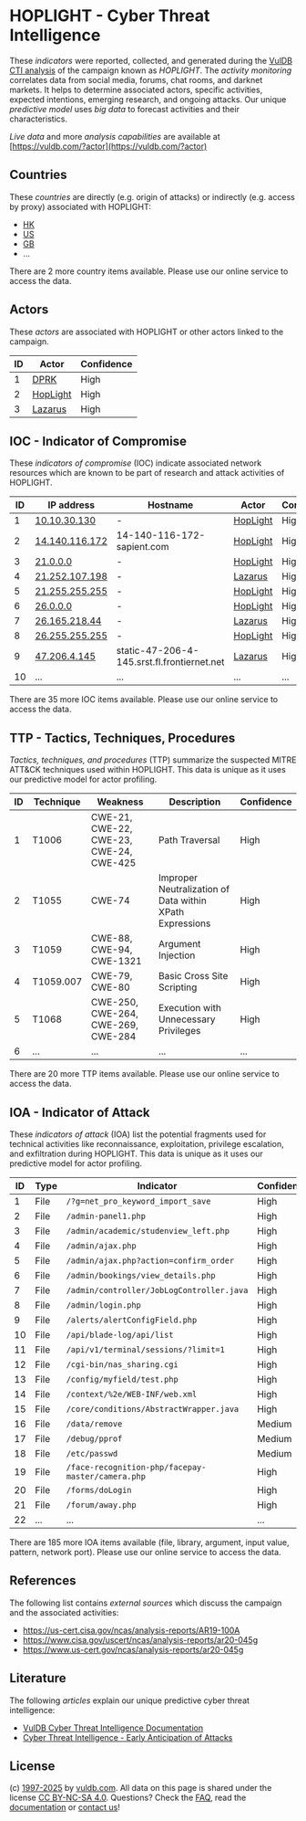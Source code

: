 # HOPLIGHT - Cyber Threat Intelligence

These _indicators_ were reported, collected, and generated during the [VulDB CTI analysis](https://vuldb.com/?kb.cti) of the campaign known as _HOPLIGHT_. The _activity monitoring_ correlates data from social media, forums, chat rooms, and darknet markets. It helps to determine associated actors, specific activities, expected intentions, emerging research, and ongoing attacks. Our unique _predictive model_ uses _big data_ to forecast activities and their characteristics.

_Live data_ and more _analysis capabilities_ are available at [https://vuldb.com/?actor](https://vuldb.com/?actor)

## Countries

These _countries_ are directly (e.g. origin of attacks) or indirectly (e.g. access by proxy) associated with HOPLIGHT:

* [HK](https://vuldb.com/?country.hk)
* [US](https://vuldb.com/?country.us)
* [GB](https://vuldb.com/?country.gb)
* ...

There are 2 more country items available. Please use our online service to access the data.

## Actors

These _actors_ are associated with HOPLIGHT or other actors linked to the campaign.

ID | Actor | Confidence
-- | ----- | ----------
1 | [DPRK](https://vuldb.com/?actor.dprk) | High
2 | [HopLight](https://vuldb.com/?actor.hoplight) | High
3 | [Lazarus](https://vuldb.com/?actor.lazarus) | High

## IOC - Indicator of Compromise

These _indicators of compromise_ (IOC) indicate associated network resources which are known to be part of research and attack activities of HOPLIGHT.

ID | IP address | Hostname | Actor | Confidence
-- | ---------- | -------- | ----- | ----------
1 | [10.10.30.130](https://vuldb.com/?ip.10.10.30.130) | - | [HopLight](https://vuldb.com/?actor.hoplight) | High
2 | [14.140.116.172](https://vuldb.com/?ip.14.140.116.172) | 14-140-116-172-sapient.com | [HopLight](https://vuldb.com/?actor.hoplight) | High
3 | [21.0.0.0](https://vuldb.com/?ip.21.0.0.0) | - | [HopLight](https://vuldb.com/?actor.hoplight) | High
4 | [21.252.107.198](https://vuldb.com/?ip.21.252.107.198) | - | [Lazarus](https://vuldb.com/?actor.lazarus) | High
5 | [21.255.255.255](https://vuldb.com/?ip.21.255.255.255) | - | [HopLight](https://vuldb.com/?actor.hoplight) | High
6 | [26.0.0.0](https://vuldb.com/?ip.26.0.0.0) | - | [HopLight](https://vuldb.com/?actor.hoplight) | High
7 | [26.165.218.44](https://vuldb.com/?ip.26.165.218.44) | - | [Lazarus](https://vuldb.com/?actor.lazarus) | High
8 | [26.255.255.255](https://vuldb.com/?ip.26.255.255.255) | - | [HopLight](https://vuldb.com/?actor.hoplight) | High
9 | [47.206.4.145](https://vuldb.com/?ip.47.206.4.145) | static-47-206-4-145.srst.fl.frontiernet.net | [Lazarus](https://vuldb.com/?actor.lazarus) | High
10 | ... | ... | ... | ...

There are 35 more IOC items available. Please use our online service to access the data.

## TTP - Tactics, Techniques, Procedures

_Tactics, techniques, and procedures_ (TTP) summarize the suspected MITRE ATT&CK techniques used within HOPLIGHT. This data is unique as it uses our predictive model for actor profiling.

ID | Technique | Weakness | Description | Confidence
-- | --------- | -------- | ----------- | ----------
1 | T1006 | CWE-21, CWE-22, CWE-23, CWE-24, CWE-425 | Path Traversal | High
2 | T1055 | CWE-74 | Improper Neutralization of Data within XPath Expressions | High
3 | T1059 | CWE-88, CWE-94, CWE-1321 | Argument Injection | High
4 | T1059.007 | CWE-79, CWE-80 | Basic Cross Site Scripting | High
5 | T1068 | CWE-250, CWE-264, CWE-269, CWE-284 | Execution with Unnecessary Privileges | High
6 | ... | ... | ... | ...

There are 20 more TTP items available. Please use our online service to access the data.

## IOA - Indicator of Attack

These _indicators of attack_ (IOA) list the potential fragments used for technical activities like reconnaissance, exploitation, privilege escalation, and exfiltration during HOPLIGHT. This data is unique as it uses our predictive model for actor profiling.

ID | Type | Indicator | Confidence
-- | ---- | --------- | ----------
1 | File | `/?g=net_pro_keyword_import_save` | High
2 | File | `/admin-panel1.php` | High
3 | File | `/admin/academic/studenview_left.php` | High
4 | File | `/admin/ajax.php` | High
5 | File | `/admin/ajax.php?action=confirm_order` | High
6 | File | `/admin/bookings/view_details.php` | High
7 | File | `/admin/controller/JobLogController.java` | High
8 | File | `/admin/login.php` | High
9 | File | `/alerts/alertConfigField.php` | High
10 | File | `/api/blade-log/api/list` | High
11 | File | `/api/v1/terminal/sessions/?limit=1` | High
12 | File | `/cgi-bin/nas_sharing.cgi` | High
13 | File | `/config/myfield/test.php` | High
14 | File | `/context/%2e/WEB-INF/web.xml` | High
15 | File | `/core/conditions/AbstractWrapper.java` | High
16 | File | `/data/remove` | Medium
17 | File | `/debug/pprof` | Medium
18 | File | `/etc/passwd` | Medium
19 | File | `/face-recognition-php/facepay-master/camera.php` | High
20 | File | `/forms/doLogin` | High
21 | File | `/forum/away.php` | High
22 | ... | ... | ...

There are 185 more IOA items available (file, library, argument, input value, pattern, network port). Please use our online service to access the data.

## References

The following list contains _external sources_ which discuss the campaign and the associated activities:

* https://us-cert.cisa.gov/ncas/analysis-reports/AR19-100A
* https://www.cisa.gov/uscert/ncas/analysis-reports/ar20-045g
* https://www.us-cert.gov/ncas/analysis-reports/ar20-045g

## Literature

The following _articles_ explain our unique predictive cyber threat intelligence:

* [VulDB Cyber Threat Intelligence Documentation](https://vuldb.com/?kb.cti)
* [Cyber Threat Intelligence - Early Anticipation of Attacks](https://www.scip.ch/en/?labs.20201022)

## License

(c) [1997-2025](https://vuldb.com/?kb.changelog) by [vuldb.com](https://vuldb.com/?kb.about). All data on this page is shared under the license [CC BY-NC-SA 4.0](https://creativecommons.org/licenses/by-nc-sa/4.0/). Questions? Check the [FAQ](https://vuldb.com/?kb.faq), read the [documentation](https://vuldb.com/?kb) or [contact us](https://vuldb.com/?contact)!
